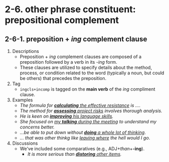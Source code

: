 # 2-6. other phrase constituent: prepositional complement

## 2-6-1. preposition + *ing* complement clause

1. Descriptions
   - Preposition + *ing* complement clauses are composed of a preposition followed by a verb in its *-ing* form.
   - These clauses are utilized to specify details about the method, process, or condition related to the word (typically a noun, but could be others) that precedes the preposition.
2. Tag
   - `ingcls+incomp` is tagged on the **main verb** of the *ing* compliment clause.
3. Examples
   - *The formula for <ins>**calculating** the effective resistance</ins> is ….*
   - *The method for <ins>**assessing** project risks</ins> involves thorough analysis.*
   - *He is keen on <ins>**improving** his language skills</ins>.*
   - *She focused on <ins>my **talking** during the meeting</ins> to understand my concerns better.*
   - *...be able to put down without <ins>**doing** a whole lot of thinking</ins>*.
   - *... that was other thinkg like <ins> leaving where</ins> the hell would I go*.
4. Discussions
   - We've included some comparatives (e.g., ADJ+*than*+**-ing**).
      - *It is more serious than <ins>**distoring** other items</ins>.*